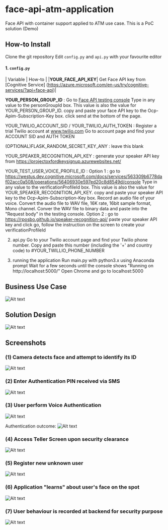 # face-api-atm-application
Face API with container support applied to ATM use case. This is a PoC solution (Demo)


## How-to Install

Clone the git repository
Edit ``config.py`` and ``api.py`` with your favourite editor

#### 1. ``config.py``
| Variable | How-to |
|**YOUR_FACE_API_KEY**| Get Face API key from [Cognitive Service] (https://azure.microsoft.com/en-us/try/cognitive-services/?api=face-api)|



**YOUR_PERSON_GROUP_ID** : 
Go to [Face API testing console](https://westus.dev.cognitive.microsoft.com/docs/services/563879b61984550e40cbbe8d/operations/563879b61984550f30395236)
Type in any value to the personGroupId box.
This value is also the value for YOUR_PERSON_GROUP_ID.
copy and paste your face API key to the Ocp-Apim-Subscription-Key box.
click send at the bottom of the page.

YOUR_TWILIO_ACCOUNT_SID / YOUR_TWILIO_AUTH_TOKEN :
Register a trial Twilio account at www.twilio.com
Go to account page and find your ACCOUNT SID and AUTH TOKEN

(OPTIONAL)FLASK_RANDOM_SECRET_KEY_ANY :
leave this blank

YOUR_SPEAKER_RECOGNITION_API_KEY :
generate your speaker API key from https://projectoxfordkeysignup.azurewebsites.net/

YOUR_TEST_USER_VOICE_PROFILE_ID :
Option 1 : go to https://westus.dev.cognitive.microsoft.com/docs/services/563309b6778daf02acc0a508/operations/56406930e597ed20c8d8549d/console
Type in any value to the verificationProfileId box.
This value is also the value for YOUR_SPEAKER_RECOGNITION_API_KEY.
copy and paste your speaker API key to the Ocp-Apim-Subscription-Key box.
Record an audio file of your voice.
Convert the audio file to WAV file, 16K rate, 16bit sample format, Mono channel.
Conver the WAV file to binary data and paste into the "Request body" in the testing console.
Option 2 : go to https://rposbo.github.io/speaker-recognition-api/
paste your speaker API key and click go, follow the instruction on the screen to create your verificationProfileId

2. api.py
Go to your Twilio account page and find your Twilio phone number.
Copy and paste this number (including the '+' and country code) to #YOUR_TWILLIO_PHONE_NUMBER

3. running the application
Run main.py with python3.x using Anaconda prompt
Wait for a few seconds until the console shows "Running on http://localhost:5000/"
Open Chrome and go to localhost:5000

## Business Use Case
![Alt text](/screenshot/atm-use-case.png?raw=true "ATM Use Case")

## Solution Design
![Alt text](/screenshot/solution-arch.png?raw=true "Solution Architecture")

## Screenshots

### (1) Camera detects face and attempt to identify its ID
![Alt text](/screenshot/note1.jpg?raw=true)

### (2) Enter Authentication PIN received via SMS
![Alt text](/screenshot/note2.jpg?raw=true)

### (3) User perform Voice Authentication
![Alt text](/screenshot/note3.jpg?raw=true)

Authentication outcome:
![Alt text](/screenshot/voice_auth_outcome.png?raw=true)

### (4) Access Teller Screen upon security clearance
![Alt text](/screenshot/note4.jpg?raw=true)

### (5) Register new unknown user 
![Alt text](/screenshot/note5.jpg?raw=true)

### (6) Application "learns" about user's face on the spot
![Alt text](/screenshot/note6.jpg?raw=true)

### (7) User behaviour is recorded at backend for security purpose
![Alt text](/screenshot/face_recording.png?raw=true)

